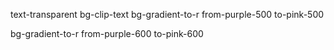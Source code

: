 text-transparent bg-clip-text bg-gradient-to-r from-purple-500 to-pink-500 

bg-gradient-to-r from-purple-600 to-pink-600

